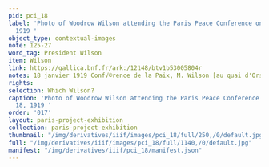 ```yaml
---
pid: pci_18
label: 'Photo of Woodrow Wilson attending the Paris Peace Conference on January 18,
  1919 '
object_type: contextual-images
note: 125-27
word_tag: President Wilson
item: Wilson
link: https://gallica.bnf.fr/ark:/12148/btv1b53005804r
notes: 18 janvier 1919 Conf√©rence de la Paix, M. Wilson [au quai d'Orsay]
rights: 
selection: Which Wilson?
caption: 'Photo of Woodrow Wilson attending the Paris Peace Conference on January
  18, 1919 '
order: '017'
layout: paris-project-exhibition
collection: paris-project-exhibition
thumbnail: "/img/derivatives/iiif/images/pci_18/full/250,/0/default.jpg"
full: "/img/derivatives/iiif/images/pci_18/full/1140,/0/default.jpg"
manifest: "/img/derivatives/iiif/pci_18/manifest.json"
---
```

